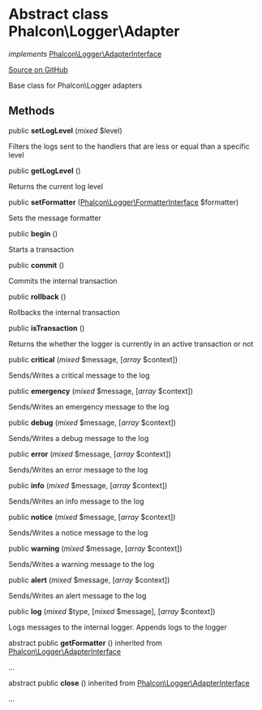 # Abstract class **Phalcon\\Logger\\Adapter**

*implements* [Phalcon\Logger\AdapterInterface](/en/3.1.2/api/Phalcon_Logger_AdapterInterface)

<a href="https://github.com/phalcon/cphalcon/blob/master/phalcon/logger/adapter.zep" class="btn btn-default btn-sm">Source on GitHub</a>

Base class for Phalcon\\Logger adapters


## Methods
public  **setLogLevel** (*mixed* $level)

Filters the logs sent to the handlers that are less or equal than a specific level



public  **getLogLevel** ()

Returns the current log level



public  **setFormatter** ([Phalcon\Logger\FormatterInterface](/en/3.1.2/api/Phalcon_Logger_FormatterInterface) $formatter)

Sets the message formatter



public  **begin** ()

Starts a transaction



public  **commit** ()

Commits the internal transaction



public  **rollback** ()

Rollbacks the internal transaction



public  **isTransaction** ()

Returns the whether the logger is currently in an active transaction or not



public  **critical** (*mixed* $message, [*array* $context])

Sends/Writes a critical message to the log



public  **emergency** (*mixed* $message, [*array* $context])

Sends/Writes an emergency message to the log



public  **debug** (*mixed* $message, [*array* $context])

Sends/Writes a debug message to the log



public  **error** (*mixed* $message, [*array* $context])

Sends/Writes an error message to the log



public  **info** (*mixed* $message, [*array* $context])

Sends/Writes an info message to the log



public  **notice** (*mixed* $message, [*array* $context])

Sends/Writes a notice message to the log



public  **warning** (*mixed* $message, [*array* $context])

Sends/Writes a warning message to the log



public  **alert** (*mixed* $message, [*array* $context])

Sends/Writes an alert message to the log



public  **log** (*mixed* $type, [*mixed* $message], [*array* $context])

Logs messages to the internal logger. Appends logs to the logger



abstract public  **getFormatter** () inherited from [Phalcon\Logger\AdapterInterface](/en/3.1.2/api/Phalcon_Logger_AdapterInterface)

...


abstract public  **close** () inherited from [Phalcon\Logger\AdapterInterface](/en/3.1.2/api/Phalcon_Logger_AdapterInterface)

...


